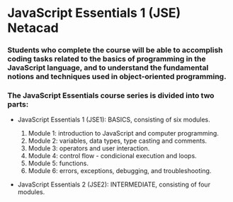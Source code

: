 # JavaScript Essentials 1 (JSE) Netacad

### Students who complete the course will be able to accomplish coding tasks related to the basics of programming in the JavaScript language, and to understand the fundamental notions and techniques used in object-oriented programming.

### The JavaScript Essentials course series is divided into two parts:
- JavaScript Essentials 1 (JSE1): BASICS, consisting of six modules.
  1. Module 1: introduction to JavaScript and computer programming.
  2. Module 2: variables, data types, type casting and comments.
  3. Module 3: operators and user interaction.
  4. Module 4: control flow - condicional execution and loops.
  5. Module 5: functions.
  6. Module 6: errors, exceptions, debugging, and troubleshooting.
 
- JavaScript Essentials 2 (JSE2): INTERMEDIATE, consisting of four modules.
